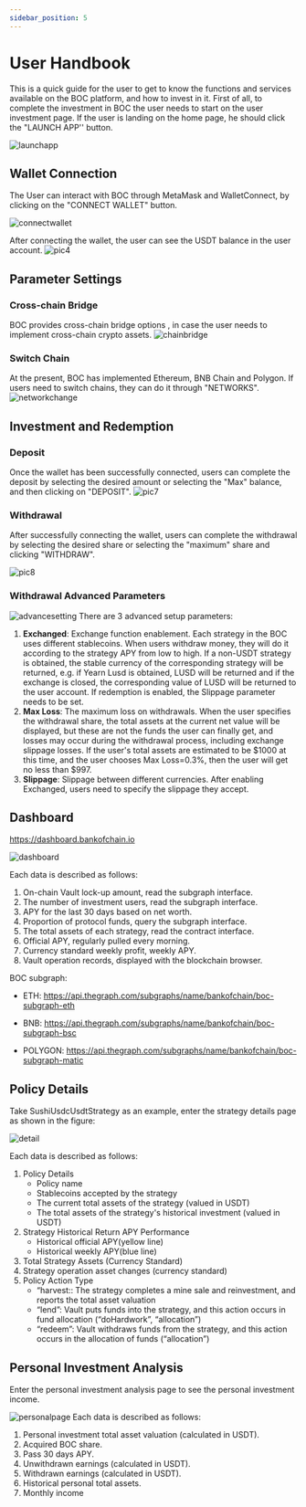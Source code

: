 ```yaml
---
sidebar_position: 5
---
```


# User Handbook

This is a quick guide for the user to get to know the functions and services available on the BOC platform, and how to invest in it.
First of all, to complete the investment in BOC the user needs to start on the user investment page. If the user is landing on the home page, he should click the "LAUNCH APP'' button.

![launchapp](/images/launchapp.png)

## Wallet Connection

The User can interact with BOC through MetaMask and WalletConnect,  by clicking on the "CONNECT WALLET" button.

![connectwallet](/images/connectwallet.png)

After connecting the wallet, the user can see the USDT balance in the user account.
![pic4](/images/pic-4.png)

## Parameter Settings

### Cross-chain Bridge

BOC provides cross-chain bridge options , in case the user needs to implement cross-chain crypto assets.
![chainbridge](/images/chainbridge.png)

### Switch Chain

At the present, BOC has implemented Ethereum, BNB Chain and Polygon. If users need to switch chains, they can do it through  "NETWORKS".
![networkchange](/images/networkchange.png)

## Investment and Redemption

### Deposit

 Once the wallet has been successfully connected, users can complete the deposit by selecting the desired amount or selecting the "Max" balance, and then clicking on "DEPOSIT".
![pic7](/images/pic-7.png)

### Withdrawal

After successfully connecting the wallet, users can complete the withdrawal by selecting the desired share or selecting the "maximum" share and clicking "WITHDRAW".

![pic8](/images/pic-8.png)

### Withdrawal Advanced Parameters

![advancesetting](/images/advancesetting.png)
There are 3 advanced setup parameters:

1. **Exchanged**: Exchange function enablement. Each strategy in the BOC uses different stablecoins. When users withdraw money, they will do it according to the strategy APY from low to high. If a non-USDT strategy is obtained, the stable currency of the corresponding strategy will be returned, e.g. if Yearn Lusd is obtained, LUSD will be returned and if the exchange is closed, the corresponding value of LUSD will be returned to the user account. If redemption is enabled, the Slippage parameter needs to be set.
2. **Max Loss**: The maximum loss on  withdrawals. When the user specifies the withdrawal share, the total assets at the current net value will be displayed, but these are not the funds the user can finally get, and losses may occur during the withdrawal process, including exchange slippage losses. If the user's total assets are estimated to be $1000 at this time, and the user chooses Max Loss=0.3%, then the user will get no less than $997.
3. **Slippage**: Slippage between different currencies. After enabling Exchanged, users need to specify the slippage they accept.

## Dashboard

<https://dashboard.bankofchain.io>

![dashboard](/images/dashboard.jpg)

Each data is described as follows:

1. On-chain Vault lock-up amount, read the subgraph interface.
2. The number of investment users, read the subgraph interface.
3. APY for the last 30 days based on net worth.
4. Proportion of protocol funds, query the subgraph interface.
5. The total assets of each strategy, read the contract interface.
6. Official APY, regularly pulled every morning.
7. Currency standard weekly profit, weekly APY.
8. Vault operation records, displayed with the blockchain browser.

BOC subgraph:

- ETH: <https://api.thegraph.com/subgraphs/name/bankofchain/boc-subgraph-eth>

- BNB: <https://api.thegraph.com/subgraphs/name/bankofchain/boc-subgraph-bsc>

- POLYGON: <https://api.thegraph.com/subgraphs/name/bankofchain/boc-subgraph-matic>

## Policy Details

Take SushiUsdcUsdtStrategy as an example, enter the strategy details page as shown in the figure:

![detail](/images/detail.jpg)

Each data is described as follows:

1. Policy Details
      - Policy name
      - Stablecoins accepted by the strategy
      - The current total assets of the strategy (valued in USDT)
      - The total assets of the strategy's historical investment (valued in USDT)
2. Strategy Historical Return APY Performance
      - Historical official APY(yellow line)
      - Historical weekly APY(blue line)
3. Total Strategy Assets (Currency Standard)
4. Strategy operation asset changes (currency standard)
5. Policy Action Type
      - “harvest:: The strategy completes a mine sale and reinvestment, and reports the total asset valuation
      - “lend”: Vault puts funds into the strategy, and this action occurs in fund allocation (“doHardwork”, “allocation”)
      - “redeem”: Vault withdraws funds from the strategy, and this action occurs in the allocation of funds (“allocation”)

## Personal Investment Analysis

Enter the personal investment analysis page to see the personal investment income.

![personalpage](/images/personalpage.jpg)
Each data is described as follows:

1. Personal investment total asset valuation (calculated in USDT).
2. Acquired BOC share.
3. Pass 30 days APY.
4. Unwithdrawn earnings (calculated in USDT).
5. Withdrawn earnings (calculated in USDT).
6. Historical personal total assets.
7. Monthly income
